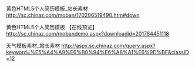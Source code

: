 黄色HTML5个人简历模板_站长素材
http://sc.chinaz.com/moban/170206519490.htm#down

黄色HTML5个人简历模板
【在线预览】http://sc.chinaz.com/mobandemo.aspx?downloadid=201784451118


天气模板素材_站长素材
http://aspx.sc.chinaz.com/query.aspx?keyword=%E5%A4%A9%E6%B0%94%E6%A8%A1%E6%9D%BF&classID=12
